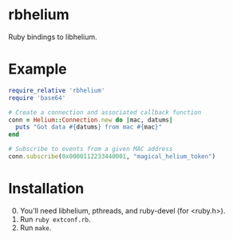 rbhelium
========

Ruby bindings to libhelium.

Example
=======

```ruby
require_relative 'rbhelium'
require 'base64'

# Create a connection and associated callback function
conn = Helium::Connection.new do |mac, datums|
  puts "Got data #{datums} from mac #{mac}"
end

# Subscribe to events from a given MAC address
conn.subscribe(0x0000112233440001, "magical_helium_token")
```

Installation
============

0. You'll need libhelium, pthreads, and ruby-devel (for <ruby.h>).
1. Run `ruby extconf.rb`.
2. Run `make`.
